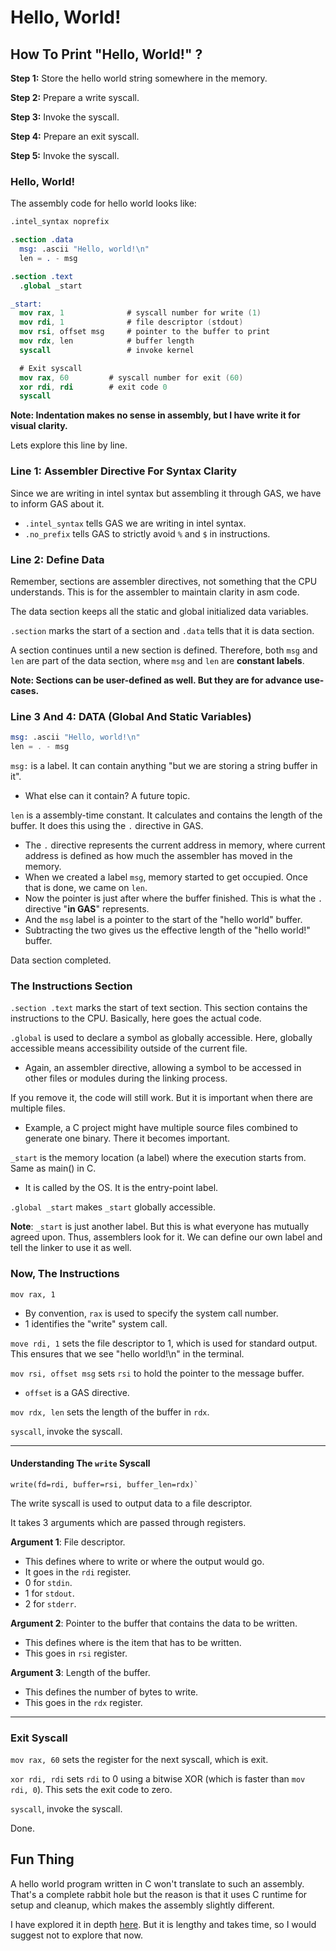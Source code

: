 # Hello, World!

## How To Print "Hello, World!" ?

**Step 1:** Store the hello world string somewhere in the memory.

**Step 2:** Prepare a write syscall.

**Step 3:** Invoke the syscall.

**Step 4:** Prepare an exit syscall.

**Step 5:** Invoke the syscall.

### Hello, World!

The assembly code for hello world looks like:

```nasm
.intel_syntax noprefix

.section .data
  msg: .ascii "Hello, world!\n"
  len = . - msg

.section .text
  .global _start

_start:
  mov rax, 1              # syscall number for write (1)
  mov rdi, 1              # file descriptor (stdout)
  mov rsi, offset msg     # pointer to the buffer to print
  mov rdx, len            # buffer length
  syscall                 # invoke kernel

  # Exit syscall
  mov rax, 60         # syscall number for exit (60)
  xor rdi, rdi        # exit code 0
  syscall

```

**Note: Indentation makes no sense in assembly, but I have write it for visual clarity.**

Lets explore this line by line.

### Line 1: Assembler Directive For Syntax Clarity

Since we are writing in intel syntax but assembling it through GAS, we have to inform GAS about it.

* `.intel_syntax` tells GAS we are writing in intel syntax.
* `.no_prefix` tells GAS to strictly avoid `%` and `$` in instructions.

### Line 2: Define Data

Remember, sections are assembler directives, not something that the CPU understands. This is for the assembler to maintain clarity in asm code.

The data section keeps all the static and global initialized data variables.

`.section` marks the start of a section and `.data` tells that it is data section.

A section continues until a new section is defined. Therefore, both `msg` and `len` are part of the data section, where `msg` and `len` are **constant labels**.

**Note: Sections can be user-defined as well. But they are for advance use-cases.**

### Line 3 And 4: DATA (Global And Static Variables)

```asm
msg: .ascii "Hello, world!\n"
len = . - msg
```

`msg:` is a label. It can contain anything "but we are storing a string buffer in it".

* What else can it contain? A future topic.

`len` is a assembly-time constant. It calculates and contains the length of the buffer. It does this using the `.` directive in GAS.

* The `.` directive represents the current address in memory, where current address is defined as how much the assembler has moved in the memory.
* When we created a label `msg`, memory started to get occupied. Once that is done, we came on `len`.
* Now the pointer is just after where the buffer finished. This is what the `.` directive "**in GAS**" represents.
* And the `msg` label is a pointer to the start of the "hello world" buffer.
* Subtracting the two gives us the effective length of the "hello world!" buffer.

Data section completed.

### The Instructions Section

`.section .text` marks the start of text section. This section contains the instructions to the CPU. Basically, here goes the actual code.

`.global` is used to declare a symbol as globally accessible. Here, globally accessible means accessibility outside of the current file.

* Again, an assembler directive, allowing a symbol to be accessed in other files or modules during the linking process.

If you remove it, the code will still work. But it is important when there are multiple files.

* Example, a C project might have multiple source files combined to generate one binary. There it becomes important.

`_start` is the memory location (a label) where the execution starts from. Same as main() in C.

* It is called by the OS. It is the entry-point label.

`.global _start` makes `_start` globally accessible.

**Note**: `_start` is just another label. But this is what everyone has mutually agreed upon. Thus, assemblers look for it. We can define our own label and tell the linker to use it as well.

### Now, The Instructions

`mov rax, 1`

* By convention, `rax` is used to specify the system call number.
* 1 identifies the "write" system call.

`move rdi, 1` sets the file descriptor to 1, which is used for standard output. This ensures that we see "hello world!\n" in the terminal.

`mov rsi, offset msg` sets `rsi` to hold the pointer to the message buffer.

* `offset` is a GAS directive.

`mov rdx, len` sets the length of the buffer in `rdx`.

`syscall`, invoke the syscall.

***

#### Understanding The `write` Syscall

```
write(fd=rdi, buffer=rsi, buffer_len=rdx)`
```

The write syscall is used to output data to a file descriptor.

It takes 3 arguments which are passed through registers.

**Argument 1**: File descriptor.

* This defines where to write or where the output would go.
* It goes in the `rdi` register.
* 0 for `stdin`.
* 1 for `stdout`.
* 2 for `stderr`.

**Argument 2**: Pointer to the buffer that contains the data to be written.

* This defines where is the item that has to be written.
* This goes in `rsi` register.

**Argument 3**: Length of the buffer.

* This defines the number of bytes to write.
* This goes in the `rdx` register.

***

### Exit Syscall

`mov rax, 60` sets the register for the next syscall, which is exit.

`xor rdi, rdi` sets `rdi` to 0 using a bitwise XOR (which is faster than `mov rdi, 0`). This sets the exit code to zero.

`syscall`, invoke the syscall.

Done.

## Fun Thing

A hello world program written in C won't translate to such an assembly. That's a complete rabbit hole but the reason is that it uses C runtime for setup and cleanup, which makes the assembly slightly different.

I have explored it in depth [here](../understanding-hello-world/). But it is lengthy and takes time, so I would suggest not to explore that now.
